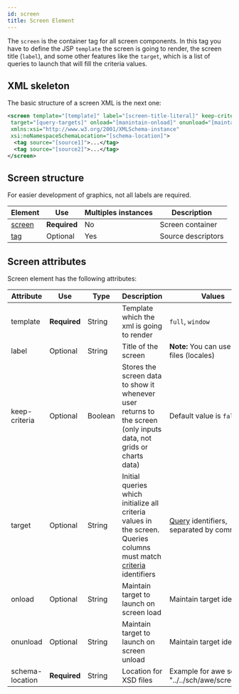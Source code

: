 ```yaml
---
id: screen
title: Screen Element
---
```



The `screen` is the container tag for all screen components. In this tag you have to define the JSP `template` the screen is going to render, the screen title (`label`), and some other features like the `target`, which is a list of queries to launch that will fill the criteria values.

## XML skeleton

The basic structure of a screen XML is the next one:

```xml
<screen template="[template]" label="[screen-title-literal]" keep-criteria="[keep-criteria]" 
 target="[query-targets]" onload="[manintain-onload]" onunload="[maintain-onunload]"
 xmlns:xsi="http://www.w3.org/2001/XMLSchema-instance"
 xsi:noNamespaceSchemaLocation="[schema-location]">
  <tag source="[source1]">...</tag>
  <tag source="[source2]">...</tag>
</screen>
```

## Screen structure

For easier development of graphics, not all labels are required.

| Element                      | Use          | Multiples instances    | Description                          |
| ---------------------------- | -------------|------------------------|--------------------------------------|
| [screen](#screen-attributes) | **Required** | No                     | Screen container                     |
| [tag](tags.md)               | Optional     | Yes                    | Source descriptors                   |

## Screen attributes

Screen element has the following attributes:

| Attribute     | Use          | Type    | Description                   |   Values                                    |
| ------------- | ------------ | ------- | ----------------------------- |---------------------------------------------|
| template      | **Required** | String  | Template which the xml is going to render | `full`, `window`           |
| label         | Optional     | String  | Title of the screen        | **Note:** You can use [i18n](i18n-internationalization.md) files (locales)   |
| keep-criteria | Optional     | Boolean | Stores the screen data to show it whenever user returns to the screen (only inputs data, not grids or charts data) | Default value is `false` |
| target        | Optional     | String  | Initial queries which initialize all criteria values in the screen. Queries columns must match [criteria](criteria.md) identifiers | [Query](query-definition.md) identifiers, separated by commas `,` |
| onload        | Optional     | String  | Maintain target to launch on screen load | Maintain target identifier       |
| onunload      | Optional     | String  | Maintain target to launch on screen unload | Maintain target identifier     |
|schema-location| **Required** | String  | Location for XSD files | Example for awe screens: "../../sch/awe/screen.xsd"
